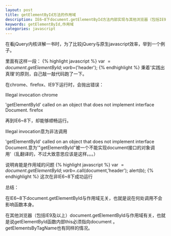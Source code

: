 ```yaml
---
layout: post
title: getElementById方法的作用域
description: IE6~8下document.getElementById方法内部实现与其他浏览器（包括IE9及以上）不同
keywords: getElementById,作用域
categories: javascript
---
```

在看jQuery内核详解一书时，为了比较jQuery与原生javascript效率，举到一个例子。

里面有这样一段：
{% highlight javascript  %}
var $=document.getElementById;
var b=$('header');
{% endhighlight %}
秉着'实践出真理'的原则，自己敲一敲代码跑了一下。

在chrome、firefox、IE9下运行时，会抛出错误：

<span class="impo">Illegal invocation</span> chrome

<span class="impo">'getElementById' called on an object that does not implement interface Document.</span> firefox

再到IE6~8下，却能够顺畅运行。

<span class="impo">Illegal invocation</span>意为非法调用

<span class="impo">'getElementById' called on an object that does not implement interface Document.</span>意为'"getElementById"被一个不能实现document接口的对象调用'（乱翻译的，不过大致意思应该是这样。。。）

说明肯能是作用域的问题
{% highlight javascript  %}
var $=document.getElementById;
var b=$.call(document,'header');
alert(b);
{% endhighlight %}
这次在非IE6~8下成功运行

总结：

在IE6~8下document.getElementById与作用域无关，也就是说在何处调用不会影响函数本身。

在其他浏览器（包括IE9及以上）document.getElementById与作用域有关，也就是说getElementById函数内部this必须指向<span class="impo">document
</span>。<span class="impo">getElementsByTagName</span>也有同样的情况。
